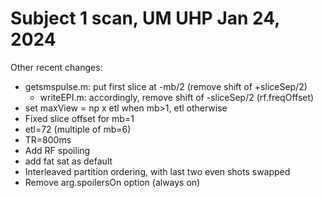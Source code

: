 # Subject 1 scan, UM UHP Jan 24, 2024


Other recent changes:
  * getsmspulse.m: put first slice at -mb/2 (remove shift of +sliceSep/2)
     * writeEPI.m: accordingly, remove shift of -sliceSep/2 (rf.freqOffset)
  * set maxView = np x etl when mb>1, etl otherwise
  * Fixed slice offset for mb=1
  * etl=72 (multiple of mb=6)
  * TR=800ms
  * Add RF spoiling
  * add fat sat as default
  * Interleaved partition ordering, with last two even shots swapped
  * Remove arg.spoilersOn option (always on)


